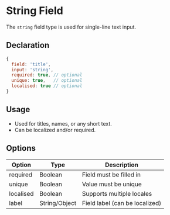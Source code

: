 # String Field

The `string` field type is used for single-line text input.

## Declaration
```js
{
  field: 'title',
  input: 'string',
  required: true, // optional
  unique: true,   // optional
  localised: true // optional
}
```

## Usage
- Used for titles, names, or any short text.
- Can be localized and/or required.

## Options
| Option     | Type    | Description                        |
|------------|---------|------------------------------------|
| required   | Boolean | Field must be filled in            |
| unique     | Boolean | Value must be unique               |
| localised  | Boolean | Supports multiple locales          |
| label      | String/Object | Field label (can be localized) |
